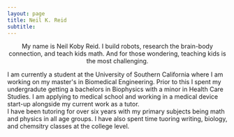 ```yaml
---
layout: page
title: Neil K. Reid
subtitle: 
---
```


<div align="center">My name is Neil Koby Reid.  
  I build robots, research the brain-body connection, and teach kids math.  
  And for those wondering, teaching kids is the most challenging. </div>


I am currently a student at the University of Southern California where I am working on my master's in Biomedical Engineering. Prior to this I spent my undergradute getting a bachelors in Biophysics with a minor in Health Care Studies. I am applying to medical school and working in a medical device start-up alongside my current work as a tutor.  
I have been tutoring for over six years with my primary subjects being math and physics in all age groups. I have also spent time tuoring writing, biology, and chemsitry classes at the college level. 
</div>
